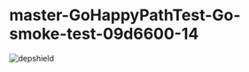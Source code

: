 # master-GoHappyPathTest-Go-smoke-test-09d6600-14

![depshield](https://staging.depshield.sonatype.org/badges/depshield-staging/master-GoHappyPathTest-Go-smoke-test-09d6600-14/depshield.svg)